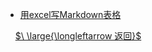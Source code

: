 - [用excel写Markdown表格](实用工具/markdown写作/用excel写Markdown表格.md)

&nbsp;
&nbsp;
[$\ \large{\longleftarrow 返回}$](实用工具/_sidebar.md)